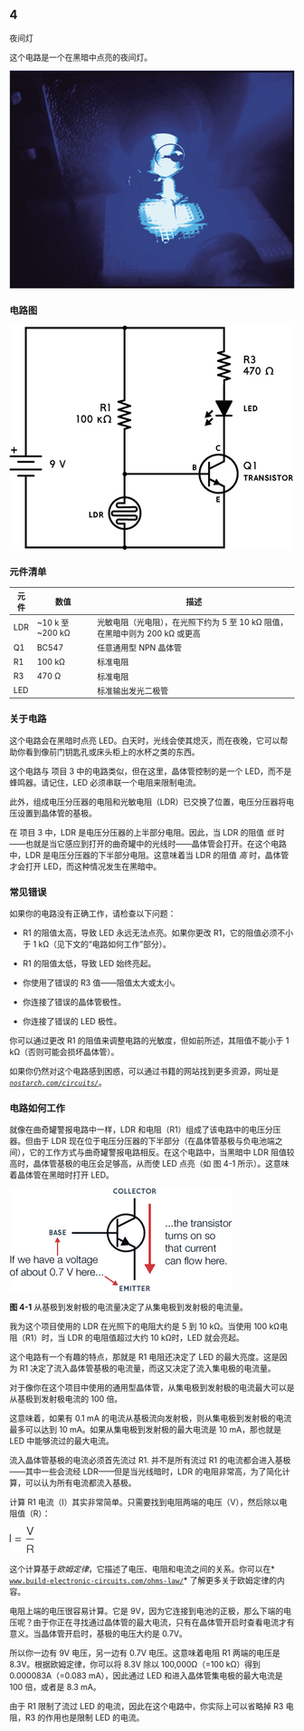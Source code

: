 ## 4

夜间灯

这个电路是一个在黑暗中点亮的夜间灯。

![image](img/f0030-01.jpg)

### 电路图

![image](img/f0031-01.jpg)

### 元件清单

| **元件** | **数值** | **描述** |
| --- | --- | --- |
| LDR | ~10 k 至 ~200 kΩ | 光敏电阻（光电阻），在光照下约为 5 至 10 kΩ 阻值，在黑暗中则为 200 kΩ 或更高 |
| Q1 | BC547 | 任意通用型 NPN 晶体管 |
| R1 | 100 kΩ | 标准电阻 |
| R3 | 470 Ω | 标准电阻 |
| LED |  | 标准输出发光二极管 |

### 关于电路

这个电路会在黑暗时点亮 LED。白天时，光线会使其熄灭，而在夜晚，它可以帮助你看到像前门钥匙孔或床头柜上的水杯之类的东西。

这个电路与 项目 3 中的电路类似，但在这里，晶体管控制的是一个 LED，而不是蜂鸣器。请记住，LED 必须串联一个电阻来限制电流。

此外，组成电压分压器的电阻和光敏电阻（LDR）已交换了位置，电压分压器将电压设置到晶体管的基极。

在 项目 3 中，LDR 是电压分压器的上半部分电阻。因此，当 LDR 的阻值 *低* 时——也就是当它感应到打开的曲奇罐中的光线时——晶体管会打开。在这个电路中，LDR 是电压分压器的下半部分电阻。这意味着当 LDR 的阻值 *高* 时，晶体管才会打开 LED，而这种情况发生在黑暗中。

### 常见错误

如果你的电路没有正确工作，请检查以下问题：

+   R1 的阻值太高，导致 LED 永远无法点亮。如果你更改 R1，它的阻值必须不小于 1 kΩ（见下文的“电路如何工作”部分）。

+   R1 的阻值太低，导致 LED 始终亮起。

+   你使用了错误的 R3 值——阻值太大或太小。

+   你连接了错误的晶体管极性。

+   你连接了错误的 LED 极性。

你可以通过更改 R1 的阻值来调整电路的光敏度，但如前所述，其阻值不能小于 1 kΩ（否则可能会损坏晶体管）。

如果你仍然对这个电路感到困惑，可以通过书籍的网站找到更多资源，网址是 *[`nostarch.com/circuits/`](https://nostarch.com/circuits/)*。

### 电路如何工作

就像在曲奇罐警报电路中一样，LDR 和电阻（R1）组成了该电路中的电压分压器。但由于 LDR 现在位于电压分压器的下半部分（在晶体管基极与负电池端之间），它的工作方式与曲奇罐警报电路相反。在这个电路中，当黑暗中 LDR 阻值较高时，晶体管基极的电压会足够高，从而使 LED 点亮（如 图 4-1 所示）。这意味着晶体管在黑暗时打开 LED。

![image](img/f0033-01.jpg)

**图 4-1** 从基极到发射极的电流量决定了从集电极到发射极的电流量。

我为这个项目使用的 LDR 在光照下的电阻大约是 5 到 10 kΩ。当使用 100 kΩ电阻（R1）时，当 LDR 的电阻值超过大约 10 kΩ时，LED 就会亮起。

这个电路有一个有趣的特点，那就是 R1 电阻还决定了 LED 的最大亮度。这是因为 R1 决定了流入晶体管基极的电流量，而这又决定了流入集电极的电流量。

对于像你在这个项目中使用的通用型晶体管，从集电极到发射极的电流最大可以是从基极到发射极电流的 100 倍。

这意味着，如果有 0.1 mA 的电流从基极流向发射极，则从集电极到发射极的电流最多可以达到 10 mA。如果从集电极到发射极的最大电流是 10 mA，那也就是 LED 中能够流过的最大电流。

流入晶体管基极的电流必须首先流过 R1\. 并不是所有流过 R1 的电流都会进入基极——其中一些会流经 LDR——但是当光线暗时，LDR 的电阻非常高，为了简化计算，可以认为所有电流都流入基极。

计算 R1 电流（I）其实非常简单。只需要找到电阻两端的电压（V），然后除以电阻值（R）：

![image](img/f0033-02.jpg)

这个计算基于*欧姆定律*，它描述了电压、电阻和电流之间的关系。你可以在* [`www.build-electronic-circuits.com/ohms-law/`](https://www.build-electronic-circuits.com/ohms-law/)* 了解更多关于欧姆定律的内容。

电阻上端的电压很容易计算。它是 9V，因为它连接到电池的正极，那么下端的电压呢？由于你正在寻找通过晶体管的最大电流，只有在晶体管开启时查看电流才有意义。当晶体管开启时，基极的电压大约是 0.7V。

所以你一边有 9V 电压，另一边有 0.7V 电压。这意味着电阻 R1 两端的电压是 8.3V。根据欧姆定律，你可以将 8.3V 除以 100,000Ω（=100 kΩ）得到 0.000083A（=0.083 mA），因此通过 LED 和进入晶体管集电极的最大电流是 100 倍，或者是 8.3 mA。

由于 R1 限制了流过 LED 的电流，因此在这个电路中，你实际上可以省略掉 R3 电阻，R3 的作用也是限制 LED 的电流。
